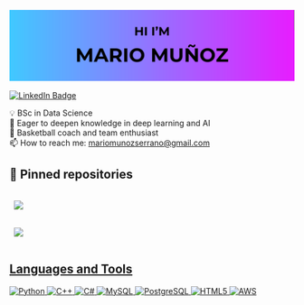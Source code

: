 [![Mario Muñoz GitHub Banner](./assets/GitHubHeader.png)]()

[![LinkedIn Badge](https://img.shields.io/badge/LinkedIn-Profile-informational?style=flat&logo=linkedin&logoColor=white&color=0D76A8)](https://es.linkedin.com/in/mario-mu%C3%B1oz-serrano)

💡 BSc in Data Science</br>
🧠 Eager to deepen knowledge in deep learning and AI</br>
🏀 Basketball coach and team enthusiast</br>
📫 How to reach me: mariomunozserrano@gmail.com</br>

## 📌 Pinned repositories

<a href="https://github.com/mariomunooz/nba-careers">
  <img align="center" style="margin:1rem 0.5rem" src="https://github-readme-stats.vercel.app/api/pin/?username=mariomunooz&repo=nba-careers&title_color=ffffff&text_color=c9cacc&icon_color=4AB197&bg_color=1A2B34" />
</a>

<br>

<a href="https://github.com/jordialfonsop/smARtShopper">
  <img align="center" style="margin:1rem 0.5rem" src="https://github-readme-stats.vercel.app/api/pin/?username=jordialfonsop&repo=smARtShopper&title_color=ffffff&text_color=c9cacc&icon_color=4AB197&bg_color=1A2B34" />







## Languages and Tools
![Python](https://img.shields.io/badge/python-3670A0?style=for-the-badge&logo=python&logoColor=ffdd54)
![C++](https://img.shields.io/badge/c++-%2300599C.svg?style=for-the-badge&logo=c%2B%2B&logoColor=white)
![C#](https://img.shields.io/badge/c%23-%23239120.svg?style=for-the-badge&logo=csharp&logoColor=white)
![MySQL](https://img.shields.io/badge/MySQL-005C84?style=for-the-badge&logo=mysql&logoColor=white)
![PostgreSQL](https://img.shields.io/badge/PostgreSQL-316192?style=for-the-badge&logo=postgresql&logoColor=white)
![HTML5](https://img.shields.io/badge/html5-%23E34F26.svg?style=for-the-badge&logo=html5&logoColor=white)
![AWS](https://img.shields.io/badge/AWS-%23FF9900.svg?style=for-the-badge&logo=amazon-aws&logoColor=white)



